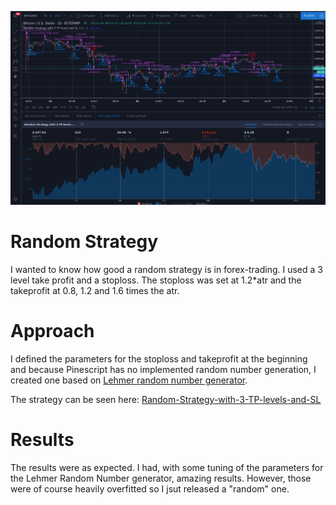 ![Strategy Result](Screenshot_20200523_154048.png)
# Random Strategy
I wanted to know how good a random strategy is in forex-trading. I used a 3 level take profit and a stoploss. 
The stoploss was set at 1.2*atr and the takeprofit at 0.8, 1.2 and 1.6 times the atr.
# Approach
I defined the parameters for the stoploss and takeprofit at the beginning
and because Pinescript has no implemented random number generation, I created one based on
[Lehmer random number generator](https://en.wikipedia.org/wiki/Lehmer_random_number_generator).

The strategy can be seen here: [Random-Strategy-with-3-TP-levels-and-SL](https://www.tradingview.com/script/lfZvb4hY-Random-Strategy-with-3-TP-levels-and-SL-Kenfus/)
# Results 
The results were as expected. I had, with some tuning of the parameters for the Lehmer Random Number generator, amazing results.
However, those were of course heavily overfitted so I jsut released a "random" one.
